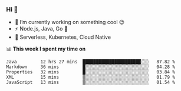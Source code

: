 ### Hi 👋

<!--
**nodejh/nodejh** is a ✨ _special_ ✨ repository because its `README.md` (this file) appears on your GitHub profile.

Here are some ideas to get you started:

- 🔭 I’m currently working on ...
- 🌱 I’m currently learning ...
- 👯 I’m looking to collaborate on ...
- 🤔 I’m looking for help with ...
- 💬 Ask me about ...
- 📫 How to reach me: ...
- 😄 Pronouns: ...
- ⚡ Fun fact: ...
-->

- 🔭 I’m currently working on something cool :wink:
- ⚡ Node.js, Java, Go :thought_balloon:
- 🤖 Serverless, Kubernetes, Cloud Native

📊 **This week I spent my time on**

<!--START_SECTION:waka-->
```text
Java         12 hrs 27 mins  ██████████████████████░░░   87.82 % 
Markdown     36 mins         █░░░░░░░░░░░░░░░░░░░░░░░░   04.28 % 
Properties   32 mins         █░░░░░░░░░░░░░░░░░░░░░░░░   03.84 % 
XML          15 mins         ▒░░░░░░░░░░░░░░░░░░░░░░░░   01.79 % 
JavaScript   13 mins         ▒░░░░░░░░░░░░░░░░░░░░░░░░   01.54 % 
```
<!--END_SECTION:waka-->


<!--
:traffic_light: **Visitors**

![visitors](https://visitor-badge.glitch.me/badge?page_id=nodejh.nodejh)
-->
